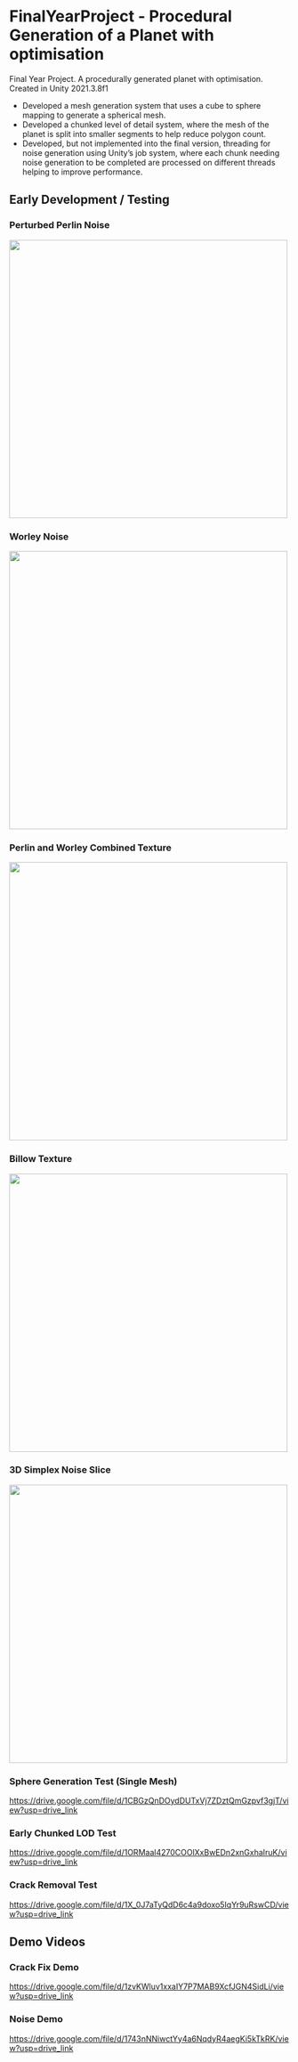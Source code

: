 # FinalYearProject - Procedural Generation of a Planet with optimisation
Final Year Project. A procedurally generated planet with optimisation. Created in Unity 2021.3.8f1 

- Developed a mesh generation system that uses a cube to sphere mapping to generate a spherical mesh.
- Developed a chunked level of detail system, where the mesh of the planet is split into smaller segments to help reduce polygon count.
- Developed, but not implemented into the final version, threading for noise generation using Unity’s job system, where each chunk needing noise generation to be completed are processed on different threads helping to improve performance.

## Early Development / Testing

### Perturbed Perlin Noise
<img src="https://github.com/JFeria02/FinalYearProject/assets/78926685/210b3861-bf9f-46a4-8b16-21fbd9544728" width="500" height="500">

### Worley Noise
<img src="https://github.com/JFeria02/FinalYearProject/assets/78926685/41088011-8683-4d54-8f8f-c49029b33f39" width="500" height="500">

### Perlin and Worley Combined Texture
<img src="https://github.com/JFeria02/FinalYearProject/assets/78926685/5279a2d7-f112-414a-92ea-5b1f6bd307a0" width="500" height="500">

### Billow Texture
<img src="https://github.com/JFeria02/FinalYearProject/assets/78926685/76280a7d-b155-4ae3-821f-2d9eab0b229a" width="500" height="500">

### 3D Simplex Noise Slice
<img src="https://github.com/JFeria02/FinalYearProject/assets/78926685/3e5b7777-9824-4488-b7c9-ed5072cc7e08" width="500" height="500">

### Sphere Generation Test (Single Mesh)
https://drive.google.com/file/d/1CBGzQnDOydDUTxVj7ZDztQmGzpvf3gjT/view?usp=drive_link

### Early Chunked LOD Test
https://drive.google.com/file/d/1ORMaal4270COOlXxBwEDn2xnGxhaIruK/view?usp=drive_link

### Crack Removal Test
https://drive.google.com/file/d/1X_0J7aTyQdD6c4a9doxo5IqYr9uRswCD/view?usp=drive_link

## Demo Videos

### Crack Fix Demo
https://drive.google.com/file/d/1zvKWluv1xxaIY7P7MAB9XcfJGN4SidLi/view?usp=drive_link

### Noise Demo
https://drive.google.com/file/d/1743nNNiwctYy4a6NqdyR4aegKi5kTkRK/view?usp=drive_link
